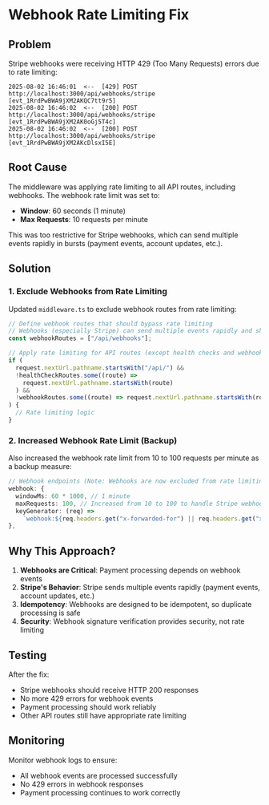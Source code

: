 # Webhook Rate Limiting Fix

## Problem

Stripe webhooks were receiving HTTP 429 (Too Many Requests) errors due to rate limiting:

```
2025-08-02 16:46:01  <--  [429] POST http://localhost:3000/api/webhooks/stripe [evt_1RrdPwBWA9jXM2AKQC7tt9r5]
2025-08-02 16:46:02  <--  [200] POST http://localhost:3000/api/webhooks/stripe [evt_1RrdPwBWA9jXM2AK0oGj5T4c]
2025-08-02 16:46:02  <--  [200] POST http://localhost:3000/api/webhooks/stripe [evt_1RrdPwBWA9jXM2AKcDlsxI5E]
```

## Root Cause

The middleware was applying rate limiting to all API routes, including webhooks. The webhook rate limit was set to:
- **Window**: 60 seconds (1 minute)
- **Max Requests**: 10 requests per minute

This was too restrictive for Stripe webhooks, which can send multiple events rapidly in bursts (payment events, account updates, etc.).

## Solution

### 1. Exclude Webhooks from Rate Limiting

Updated `middleware.ts` to exclude webhook routes from rate limiting:

```typescript
// Define webhook routes that should bypass rate limiting
// Webhooks (especially Stripe) can send multiple events rapidly and should not be rate limited
const webhookRoutes = ["/api/webhooks"];

// Apply rate limiting for API routes (except health checks and webhooks)
if (
  request.nextUrl.pathname.startsWith("/api/") &&
  !healthCheckRoutes.some((route) =>
    request.nextUrl.pathname.startsWith(route)
  ) &&
  !webhookRoutes.some((route) => request.nextUrl.pathname.startsWith(route))
) {
  // Rate limiting logic
}
```

### 2. Increased Webhook Rate Limit (Backup)

Also increased the webhook rate limit from 10 to 100 requests per minute as a backup measure:

```typescript
// Webhook endpoints (Note: Webhooks are now excluded from rate limiting in middleware)
webhook: {
  windowMs: 60 * 1000, // 1 minute
  maxRequests: 100, // Increased from 10 to 100 to handle Stripe webhook bursts
  keyGenerator: (req) =>
    `webhook:${req.headers.get("x-forwarded-for") || req.headers.get("x-real-ip") || "unknown"}`,
},
```

## Why This Approach?

1. **Webhooks are Critical**: Payment processing depends on webhook events
2. **Stripe's Behavior**: Stripe sends multiple events rapidly (payment events, account updates, etc.)
3. **Idempotency**: Webhooks are designed to be idempotent, so duplicate processing is safe
4. **Security**: Webhook signature verification provides security, not rate limiting

## Testing

After the fix:
- Stripe webhooks should receive HTTP 200 responses
- No more 429 errors for webhook events
- Payment processing should work reliably
- Other API routes still have appropriate rate limiting

## Monitoring

Monitor webhook logs to ensure:
- All webhook events are processed successfully
- No 429 errors in webhook responses
- Payment processing continues to work correctly 
